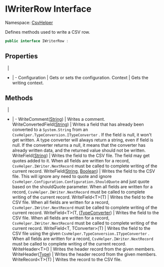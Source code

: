 # IWriterRow Interface

Namespace: [CsvHelper](/api/CsvHelper)

Defines methods used to write a CSV row.

```cs
public interface IWriterRow : 
```

## Properties
&nbsp; | &nbsp;
- | -
Configuration | Gets or sets the configuration.
Context | Gets the writing context.

## Methods
&nbsp; | &nbsp;
- | -
WriteComment([String](https://docs.microsoft.com/en-us/dotnet/api/system.string)) | Writes a comment.
WriteConvertedField([String](https://docs.microsoft.com/en-us/dotnet/api/system.string)) | Writes a field that has already been converted to a ``System.String`` from an ``CsvHelper.TypeConversion.ITypeConverter`` . If the field is null, it won't get written. A type converter will always return a string, even if field is null. If the converter returns a null, it means that the converter has already written data, and the returned value should not be written.
WriteField([String](https://docs.microsoft.com/en-us/dotnet/api/system.string)) | Writes the field to the CSV file. The field may get quotes added to it. When all fields are written for a record, ``CsvHelper.IWriter.NextRecord`` must be called to complete writing of the current record.
WriteField([String](https://docs.microsoft.com/en-us/dotnet/api/system.string), [Boolean](https://docs.microsoft.com/en-us/dotnet/api/system.boolean)) | Writes the field to the CSV file. This will ignore any need to quote and ignore ``CsvHelper.Configuration.Configuration.ShouldQuote`` and just quote based on the shouldQuote parameter. When all fields are written for a record, ``CsvHelper.IWriter.NextRecord`` must be called to complete writing of the current record.
WriteField&lt;T&gt;(T) | Writes the field to the CSV file. When all fields are written for a record, ``CsvHelper.IWriter.NextRecord`` must be called to complete writing of the current record.
WriteField&lt;T&gt;(T, [ITypeConverter](/api/CsvHelper.TypeConversion/ITypeConverter)) | Writes the field to the CSV file. When all fields are written for a record, ``CsvHelper.IWriter.NextRecord`` must be called to complete writing of the current record.
WriteField&lt;T, TConverter&gt;(T) | Writes the field to the CSV file using the given ``CsvHelper.TypeConversion.ITypeConverter`` . When all fields are written for a record, ``CsvHelper.IWriter.NextRecord`` must be called to complete writing of the current record.
WriteHeader&lt;T&gt;() | Writes the header record from the given members.
WriteHeader([Type](https://docs.microsoft.com/en-us/dotnet/api/system.type)) | Writes the header record from the given members.
WriteRecord&lt;T&gt;(T) | Writes the record to the CSV file.
